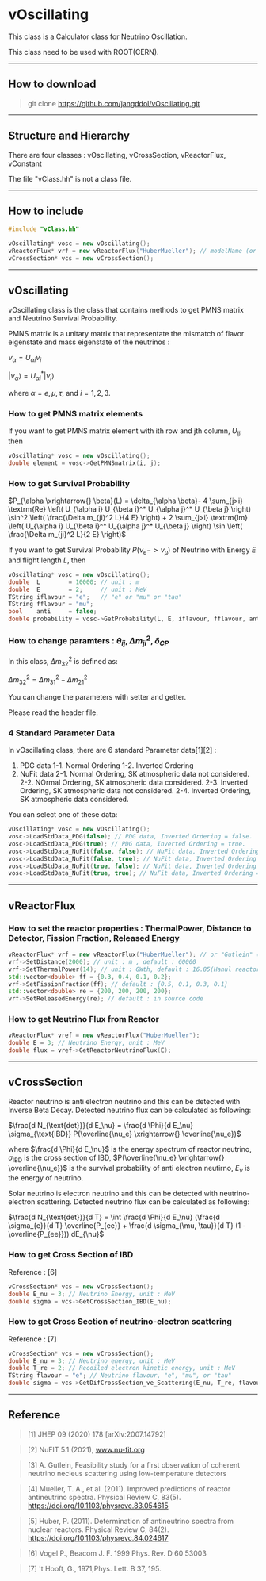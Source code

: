 # vOscillating
This class is a Calculator class for Neutrino Oscillation.

This class need to be used with ROOT(CERN).


-----------------------
## How to download
> git clone https://github.com/jangddol/vOscillating.git


-----------------------
## Structure and Hierarchy
There are four classes : vOscillating, vCrossSection, vReactorFlux, vConstant

The file "vClass.hh" is not a class file.


-----------------------
## How to include
``` C++
#include "vClass.hh"

vOscillating* vosc = new vOscillating();
vReactorFlux* vrf = new vReactorFlux("HuberMueller"); // modelName (or "Gutlein")
vCrossSection* vcs = new vCrossSection();

```


-----------------------
## vOscillating

vOscillating class is the class that contains methods to get PMNS matrix and Neutrino Survival Probability.

PMNS matrix is a unitary matrix that representate the mismatch of flavor eigenstate and mass eigenstate of the neutrinos : 

$\nu_\alpha = U_{\alpha i} \nu_i$

$|\nu_\alpha \rangle = U^*_{\alpha i} |\nu_i \rangle$

where $\alpha = e, \mu, \tau$, and $i = 1, 2, 3$.

### How to get PMNS matrix elements
If you want to get PMNS matrix element with ith row and jth column, $U_{ij}$, then
``` C++
vOscillating* vosc = new vOscillating();
double element = vosc->GetPMNSmatrix(i, j);
```



### How to get Survival Probability
$P_{\alpha \xrightarrow{} \beta}(L) = \delta_{\alpha \beta}- 4 \sum_{j>i} \textrm{Re} \left( U_{\alpha i} U_{\beta i}^* U_{\alpha j}^* U_{\beta j} \right) \sin^2 \left( \frac{\Delta m_{ji}^2 L}{4 E} \right) + 2 \sum_{j>i} \textrm{Im} \left( U_{\alpha i} U_{\beta i}^* U_{\alpha j}^* U_{\beta j} \right) \sin \left( \frac{\Delta m_{ji}^2 L}{2 E} \right)$

If you want to get Survival Probability $P(\nu_e -> \nu_\mu)$ of Neutrino with Energy $E$ and flight length $L$, then
``` C++
vOscillating* vosc = new vOscillating();
double  L        = 10000; // unit : m
double  E        = 2;     // unit : MeV
TString iflavour = "e";   // "e" or "mu" or "tau"
TString fflavour = "mu";
bool    anti     = false;
double probability = vosc->GetProbability(L, E, iflavour, fflavour, anti);
```



### How to change paramters : $\theta_{ij}, \Delta m_{ji}^2, \delta_{CP}$
In this class, $\Delta m_{32}^2$ is defined as:

$\Delta m_{32}^2 = \Delta m_{31}^2 - \Delta m_{21}^2$

You can change the parameters with setter and getter.

Please read the header file.



### 4 Standard Parameter Data
In vOscillating class, there are 6 standard Parameter data[1][2] : 
1. PDG data
    1-1. Normal Ordering 
    1-2. Inverted Ordering
2. NuFit data
    2-1. Normal Ordering, SK atmospheric data not considered.
    2-2. NOrmal Ordering, SK atmospheric data considered.
    2-3. Inverted Ordering, SK atmospheric data not considered. 
    2-4. Inverted Ordering, SK atmospheric data considered.

You can select one of these data:
```C++
vOscillating* vosc = new vOscillating();
vosc->LoadStdData_PDG(false); // PDG data, Inverted Ordering = false.
vosc->LoadStdData_PDG(true); // PDG data, Inverted Ordering = true.
vosc->LoadStdData_NuFit(false, false); // NuFit data, Inverted Ordering = false, SK considering = false.
vosc->LoadStdData_NuFit(false, true); // NuFit data, Inverted Ordering = false, SK considering = true.
vosc->LoadStdData_NuFit(true, false); // NuFit data, Inverted Ordering = true, SK considering = false.
vosc->LoadStdData_NuFit(true, true); // NuFit data, Inverted Ordering = true, SK considering = true.
```


--------------------
## vReactorFlux
### How to set the reactor properties : ThermalPower, Distance to Detector, Fission Fraction, Released Energy

```C++
vReactorFlux* vrf = new vReactorFlux("HuberMueller"); // or "Gutlein" (not recommended) [3][4][5]
vrf->SetDistance(2000); // unit : m , default : 60000
vrf->SetThermalPower(14); // unit : GWth, default : 16.85(Hanul reactors, Korea)
std::vector<double> ff = {0.3, 0.4, 0.1, 0.2};
vrf->SetFissionFraction(ff); // default : {0.5, 0.1, 0.3, 0.1}
std::vector<double> re = {200, 200, 200, 200};
vrf->SetReleasedEnergy(re); // default : in source code
```



### How to get Neutrino Flux from Reactor

```C++
vReactorFlux* vref = new vReactorFlux("HuberMueller");
double E = 3; // Neutrino Energy, unit : MeV
double flux = vref->GetReactorNeutrinoFlux(E);
```


--------------------
## vCrossSection
Reactor neutrino is anti electron neutrino and this can be detected with Inverse Beta Decay.
Detected neutrino flux can be calculated as following:

$\frac{d N_{\text{det}}}{d E_\nu} = \frac{d \Phi}{d E_\nu} \sigma_{\text{IBD}} P(\overline{\nu_e} \xrightarrow{} \overline{\nu_e})$

where $\frac{d \Phi}{d E_\nu}$ is the energy spectrum of reactor neutrino, $\sigma_{\text{IBD}}$ is the cross section of IBD, $P(\overline{\nu_e} \xrightarrow{} \overline{\nu_e})$ is the survival probability of anti electron neutirno, $E_{\nu}$ is the energy of neutrino.

Solar neutrino is electron neutrino and this can be detected with neutrino-electron scattering.
Detected neutrino flux can be calculated as following:

$\frac{d N_{\text{det}}}{d T} = \int \frac{d \Phi}{d E_\nu} (\frac{d \sigma_{e}}{d T} \overline{P_{ee}} + \frac{d \sigma_{\mu, \tau}}{d T} (1 - \overline{P_{ee}})) dE_{\nu}$

### How to get Cross Section of IBD 
Reference : [6]

```C++
vCrossSection* vcs = new vCrossSection();
double E_nu = 3; // Neutrino Energy, unit : MeV
double sigma = vcs->GetCrossSection_IBD(E_nu);
```



### How to get Cross Section of neutrino-electron scattering
Reference : [7]

```C++
vCrossSection* vcs = new vCrossSection();
double E_nu = 3; // Neutrino energy, unit : MeV
double T_re = 2; // Recoiled electron kinetic energy, unit : MeV
TString flavour = "e"; // Neutrino flavour, "e", "mu", or "tau"
double sigma = vcs->GetDifCrossSection_ve_Scattering(E_nu, T_re, flavour);
```

--------------------
## Reference
>[1] JHEP 09 (2020) 178 [arXiv:2007.14792]

>[2] NuFIT 5.1 (2021), www.nu-fit.org

>[3] A. Gutlein, Feasibility study for a first observation of coherent neutrino necleus scattering using low-temperature detectors

>[4] Mueller, T. A., et al. (2011). Improved predictions of reactor antineutrino spectra. Physical Review C, 83(5). https://doi.org/10.1103/physrevc.83.054615

>[5] Huber, P. (2011). Determination of antineutrino spectra from nuclear reactors. Physical Review C, 84(2). https://doi.org/10.1103/physrevc.84.024617

>[6] Vogel P., Beacom J. F. 1999 Phys. Rev. D 60 53003

>[7] 't Hooft, G., 1971,Phys. Lett. B 37, 195.
